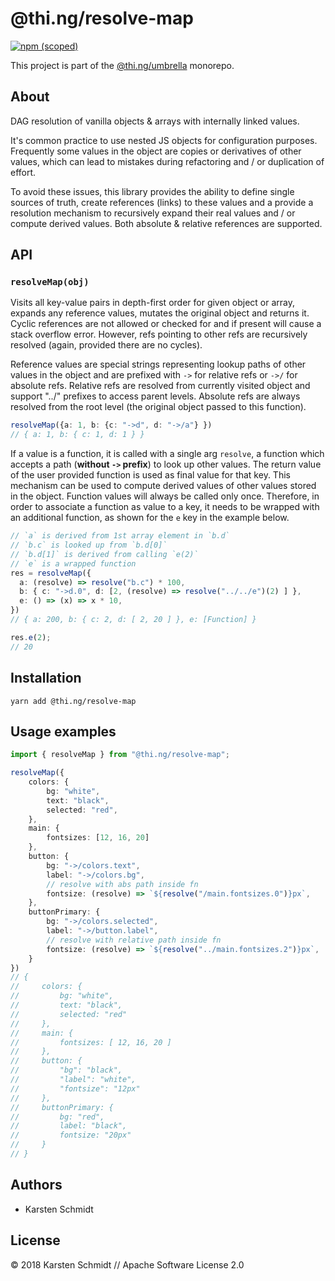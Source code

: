 # @thi.ng/resolve-map

[![npm (scoped)](https://img.shields.io/npm/v/@thi.ng/resolve-map.svg)](https://www.npmjs.com/package/@thi.ng/resolve-map)

This project is part of the
[@thi.ng/umbrella](https://github.com/thi-ng/umbrella/) monorepo.

## About

DAG resolution of vanilla objects & arrays with internally linked
values.

It's common practice to use nested JS objects for configuration
purposes. Frequently some values in the object are copies or derivatives
of other values, which can lead to mistakes during refactoring and / or
duplication of effort.

To avoid these issues, this library provides the ability to define
single sources of truth, create references (links) to these values and a
provide a resolution mechanism to recursively expand their real values
and / or compute derived values. Both absolute & relative references are
supported.

## API

### `resolveMap(obj)`

Visits all key-value pairs in depth-first order for given object or
array, expands any reference values, mutates the original object and
returns it. Cyclic references are not allowed or checked for and if
present will cause a stack overflow error. However, refs pointing to
other refs are recursively resolved (again, provided there are no
cycles).

Reference values are special strings representing lookup paths of other
values in the object and are prefixed with `->` for relative refs or
`->/` for absolute refs. Relative refs are resolved from currently
visited object and support "../" prefixes to access parent levels.
Absolute refs are always resolved from the root level (the original
object passed to this function).

```ts
resolveMap({a: 1, b: {c: "->d", d: "->/a"} })
// { a: 1, b: { c: 1, d: 1 } }
```

If a value is a function, it is called with a single arg `resolve`, a
function which accepts a path (**without `->` prefix**) to look up other
values. The return value of the user provided function is used as final
value for that key. This mechanism can be used to compute derived values
of other values stored in the object. Function values will always be
called only once. Therefore, in order to associate a function as value
to a key, it needs to be wrapped with an additional function, as shown
for the `e` key in the example below.

```ts
// `a` is derived from 1st array element in `b.d`
// `b.c` is looked up from `b.d[0]`
// `b.d[1]` is derived from calling `e(2)`
// `e` is a wrapped function
res = resolveMap({
  a: (resolve) => resolve("b.c") * 100,
  b: { c: "->d.0", d: [2, (resolve) => resolve("../../e")(2) ] },
  e: () => (x) => x * 10,
})
// { a: 200, b: { c: 2, d: [ 2, 20 ] }, e: [Function] }

res.e(2);
// 20
```

## Installation

```
yarn add @thi.ng/resolve-map
```

## Usage examples

```typescript
import { resolveMap } from "@thi.ng/resolve-map";

resolveMap({
    colors: {
        bg: "white",
        text: "black",
        selected: "red",
    },
    main: {
        fontsizes: [12, 16, 20]
    },
    button: {
        bg: "->/colors.text",
        label: "->/colors.bg",
        // resolve with abs path inside fn
        fontsize: (resolve) => `${resolve("/main.fontsizes.0")}px`,
    },
    buttonPrimary: {
        bg: "->/colors.selected",
        label: "->/button.label",
        // resolve with relative path inside fn
        fontsize: (resolve) => `${resolve("../main.fontsizes.2")}px`,
    }
})
// {
//     colors: {
//         bg: "white",
//         text: "black",
//         selected: "red"
//     },
//     main: {
//         fontsizes: [ 12, 16, 20 ]
//     },
//     button: {
//         "bg": "black",
//         "label": "white",
//         "fontsize": "12px"
//     },
//     buttonPrimary: {
//         bg: "red",
//         label: "black",
//         fontsize: "20px"
//     }
// }
```

## Authors

- Karsten Schmidt

## License

&copy; 2018 Karsten Schmidt // Apache Software License 2.0
